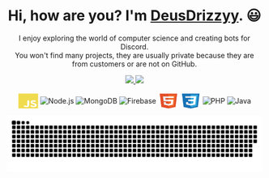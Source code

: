 <div>
   <h1 align="center">Hi, how are you? I'm <a href="https://github.com/DeusDrizzyy">DeusDrizzyy</a>. 😃️</h1>
   <p align="center">I enjoy exploring the world of computer science and creating bots for Discord.<br/>You won't find many projects, they are usually private because they are from customers or are not on GitHub.</p>
</div>

<div align="center">
   <a href="https://github.com/DeusDrizzyy">
      <img height="150em" src="https://github-readme-stats.vercel.app/api?username=DeusDrizzyy&show_icons=true&theme=github_dark&include_all_commits=true&show_owner=true&count_private=true&custom_title=GitHub%20Statistics%20-%20DeusDrizzyy"/>
      <img height="150em" src="https://github-readme-stats.vercel.app/api/top-langs/?username=DeusDrizzyy&layout=compact&langs_count=7&theme=github_dark&custom_title=Most%20Used%20Languages:"/>
   </a>
</div>

<div align="center" valign="top"><br/>
   <img align="center" title="Javascript" alt="Javascript" height="30" width="40" src="https://raw.githubusercontent.com/devicons/devicon/master/icons/javascript/javascript-plain.svg">
   <img align="center" title="Node.js" alt="Node.js" height="30" width="40" src="https://cdn.jsdelivr.net/gh/devicons/devicon/icons/nodejs/nodejs-original.svg">
   <img align="center" title="MongoDB" alt="MongoDB" height="30" width="40" src="https://cdn.jsdelivr.net/gh/devicons/devicon/icons/mongodb/mongodb-original.svg">
   <img align="center" title="Firebase" alt="Firebase" height="30" width="40" src="https://cdn.jsdelivr.net/gh/devicons/devicon/icons/firebase/firebase-plain.svg">
   <img align="center" title="HTML" alt="HTML" height="30" width="40" src="https://raw.githubusercontent.com/devicons/devicon/master/icons/html5/html5-original.svg">
   <img align="center" title="CSS" alt="CSS" height="30" width="40" src="https://raw.githubusercontent.com/devicons/devicon/master/icons/css3/css3-original.svg">
   <img align="center" title="PHP" alt="PHP" height="30" width="40" src="https://cdn.jsdelivr.net/gh/devicons/devicon/icons/php/php-original.svg">
   <img align="center" title="Java" alt="Java" height="30" width="40" src="https://cdn.jsdelivr.net/gh/devicons/devicon/icons/java/java-original.svg">
</div>

<div align="center">
  
  ![Snake animation](https://github.com/DeusDrizzyy/DeusDrizzyy/blob/output/github-contribution-grid-snake.svg)
  
</div>
